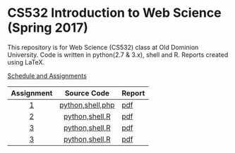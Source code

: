 # CS532 Introduction to Web Science (Spring 2017)

This repository is for Web Science (CS532) class at Old Dominion University. Code is written in python(2.7 & 3.x), shell and R. Reports created using LaTeX.

[Schedule and Assignments](https://github.com/phonedude/cs532-s17/blob/master/index.md)

|Assignment|Source Code|Report|
|:--------:|:---:|:------|
|[1](./assignments/A1/a1.txt)| [python,shell,php](./assignments/A1/src)|[pdf](./assignments/A1/docs/assignment1.pdf)| 
|[2](./assignments/A2/a2.txt)| [python,shell,R](./assignments/A2/src)|[pdf](./assignments/A2/docs/assignment2.pdf)| 
|[3](./assignments/A3/a3.txt)| [python,shell,R](./assignments/A3/src)|[pdf](./assignments/A3/docs/assignment3.pdf)| 
|[3](./assignments/A4/a4.txt)| [python,shell,R](./assignments/A4/src)|[pdf](./assignments/A4/docs/assignment4.pdf)| 
